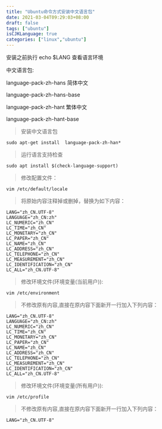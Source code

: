 ```yaml
---
title: "Ubuntu命令方式安装中文语言包"
date: 2021-03-04T09:29:03+08:00
draft: false
tags: ["ubuntu"]
isCJKLanguage: true
categories: ["linux","ubuntu"]
---
```


安装之前执行 echo $LANG 查看语言环境

中文语言包:

language-pack-zh-hans 简体中文

language-pack-zh-hans-base

language-pack-zh-hant 繁体中文

language-pack-zh-hant-base

>安装中文语言包

```shell
sudo apt-get install  language-pack-zh-han*
```

>运行语言支持检查

```shell
sudo apt install $(check-language-support)
```

>修改配置文件：

```shell
vim /etc/default/locale
```

>将原始内容注释掉或删掉，替换为如下内容：

```shell
LANG="zh_CN.UTF-8"
LANGUAGE="zh_CN:zh"
LC_NUMERIC="zh_CN"
LC_TIME="zh_CN"
LC_MONETARY="zh_CN"
LC_PAPER="zh_CN"
LC_NAME="zh_CN"
LC_ADDRESS="zh_CN"
LC_TELEPHONE="zh_CN"
LC_MEASUREMENT="zh_CN"
LC_IDENTIFICATION="zh_CN"
LC_ALL="zh_CN.UTF-8"
```

>修改环境文件(环境变量(当前用户)):

```shell
vim /etc/environment
```

>不修改原有内容,直接在原内容下面新开一行加入下列内容：

```shell
LANG="zh_CN.UTF-8"
LANGUAGE="zh_CN:zh"
LC_NUMERIC="zh_CN"
LC_TIME="zh_CN"
LC_MONETARY="zh_CN"
LC_PAPER="zh_CN"
LC_NAME="zh_CN"
LC_ADDRESS="zh_CN"
LC_TELEPHONE="zh_CN"
LC_MEASUREMENT="zh_CN"
LC_IDENTIFICATION="zh_CN"
LC_ALL="zh_CN.UTF-8"
```

>修改环境文件(环境变量(所有用户)):

```shell
vim /etc/profile
```

>不修改原有内容,直接在原内容下面新开一行加入下列内容：

```shell
LANG="zh_CN.UTF-8"
```
